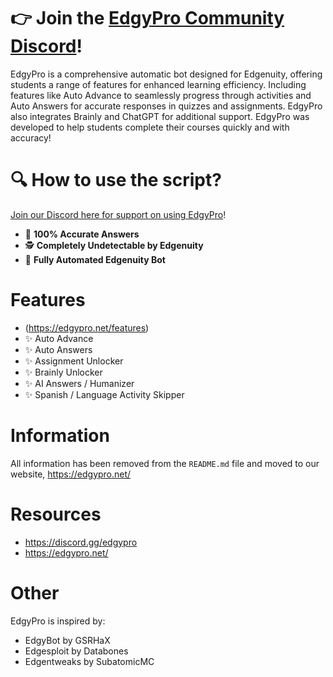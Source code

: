 # 👉 Join the [EdgyPro Community Discord](https://edgypro.net/discord)!
EdgyPro is a comprehensive automatic bot designed for Edgenuity, offering students a range of features for enhanced learning efficiency. Including features like Auto Advance to seamlessly progress through activities and Auto Answers for accurate responses in quizzes and assignments. EdgyPro also integrates Brainly and ChatGPT for additional support. EdgyPro was developed to help students complete their courses quickly and with accuracy!

# 🔍 How to use the script?
[Join our Discord here for support on using EdgyPro](https://edgypro.net/discord)!

- 🎯 **100% Accurate Answers**
- 🕵️ **Completely Undetectable by Edgenuity**
- 🤖 **Fully Automated Edgenuity Bot**

# Features 
- (https://edgypro.net/features)
- ✨ Auto Advance
- ✨ Auto Answers
- ✨ Assignment Unlocker
- ✨ Brainly Unlocker
- ✨ AI Answers / Humanizer
- ✨ Spanish / Language Activity Skipper

# Information
All information has been removed from the `README.md` file and moved to our website, https://edgypro.net/

# Resources
- https://discord.gg/edgypro
- https://edgypro.net/

# Other
EdgyPro is inspired by:
- EdgyBot by GSRHaX
- Edgesploit by Databones
- Edgentweaks by SubatomicMC
